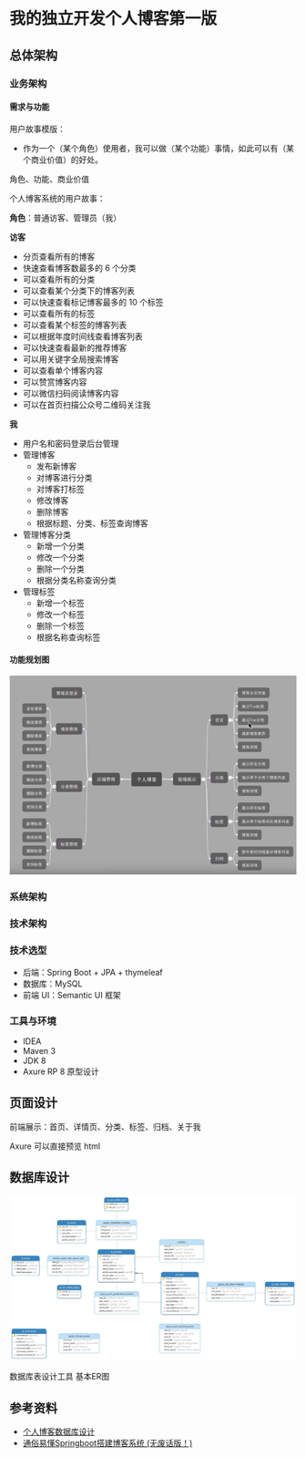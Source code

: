 # 我的独立开发个人博客第一版

<!-- - 前后端不分离
- 前后端分离
- 微服务/微前端
notebook 抓取，同步更新
 -->

## 总体架构

### 业务架构

#### 需求与功能

用户故事模版：
- 作为一个（某个角色）使用者，我可以做（某个功能）事情，如此可以有（某个商业价值）的好处。

角色、功能、商业价值

个人博客系统的用户故事：

**角色**：普通访客、管理员（我）

**访客**
- 分页查看所有的博客
- 快速查看博客数最多的 6 个分类
- 可以查看所有的分类
- 可以查看某个分类下的博客列表
- 可以快速查看标记博客最多的 10 个标签
- 可以查看所有的标签
- 可以查看某个标签的博客列表
- 可以根据年度时间线查看博客列表
- 可以快速查看最新的推荐博客
- 可以用关键字全局搜索博客
- 可以查看单个博客内容
- 可以赞赏博客内容
- 可以微信扫码阅读博客内容
- 可以在首页扫描公众号二维码关注我

**我**
- 用户名和密码登录后台管理
- 管理博客
  - 发布新博客
  - 对博客进行分类
  - 对博客打标签
  - 修改博客
  - 删除博客
  - 根据标题、分类、标签查询博客
- 管理博客分类
  - 新增一个分类
  - 修改一个分类
  - 删除一个分类
  - 根据分类名称查询分类
- 管理标签
  - 新增一个标签
  - 修改一个标签
  - 删除一个标签
  - 根据名称查询标签

#### 功能规划图

![](../.vuepress/public/images/2020-10-18-13-07-01.png)

### 系统架构

### 技术架构

### 技术选型

- 后端：Spring Boot + JPA + thymeleaf
- 数据库：MySQL 
- 前端 UI：Semantic UI 框架

### 工具与环境

- IDEA
- Maven 3
- JDK 8
- Axure RP 8 原型设计

## 页面设计

前端展示：首页、详情页、分类、标签、归档、关于我

 Axure 可以直接预览 html

## 数据库设计

![](../.vuepress/public/images/2020-10-26-00-11-08.png)

数据库表设计工具 基本ER图

## 参考资料

- [个人博客数据库设计](https://juejin.im/post/6844903805482434568#heading-11)
- [通俗易懂Springboot搭建博客系统 (无废话版！)](https://www.bilibili.com/video/BV1664y1F7c1?p=4)
